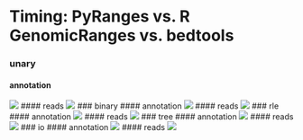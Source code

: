 # Timing: PyRanges vs. R GenomicRanges vs. bedtools
### unary
#### annotation
<img src="memory_annotation_unary.png" />
#### reads
<img src="memory_reads_unary.png" />
### binary
#### annotation
<img src="memory_annotation_binary.png" />
#### reads
<img src="memory_reads_binary.png" />
### rle
#### annotation
<img src="memory_annotation_rle.png" />
#### reads
<img src="memory_reads_rle.png" />
### tree
#### annotation
<img src="memory_annotation_tree.png" />
#### reads
<img src="memory_reads_tree.png" />
### io
#### annotation
<img src="memory_annotation_io.png" />
#### reads
<img src="memory_reads_io.png" />
